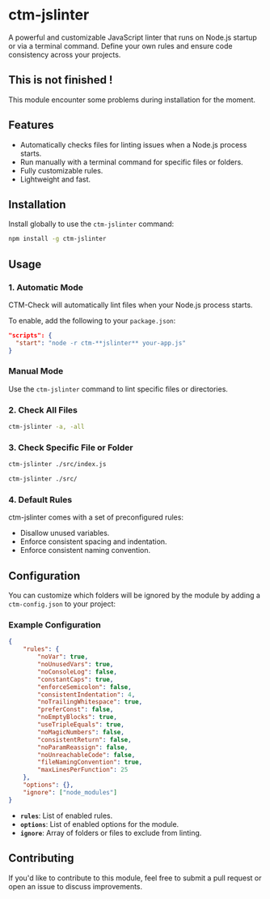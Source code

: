 # **ctm-jslinter**
A powerful and customizable JavaScript linter that runs on Node.js startup or via a terminal command. Define your own rules and ensure code consistency across your projects.

## **This is not finished !**
This module encounter some problems during installation for the moment.

## **Features**
- Automatically checks files for linting issues when a Node.js process starts.
- Run manually with a terminal command for specific files or folders.
- Fully customizable rules.
- Lightweight and fast.

## **Installation**
Install globally to use the `ctm-jslinter` command:
```bash
npm install -g ctm-jslinter
```

## **Usage**
### **1. Automatic Mode**
CTM-Check will automatically lint files when your Node.js process starts.

To enable, add the following to your `package.json`:
```json
"scripts": {
  "start": "node -r ctm-**jslinter** your-app.js"
}
```

### **Manual Mode**
Use the `ctm-jslinter` command to lint specific files or directories.

### **2. Check All Files**
```bash
ctm-jslinter -a, -all
```

### **3. Check Specific File or Folder**
```bash
ctm-jslinter ./src/index.js
```

```bash
ctm-jslinter ./src/
```

### **4. Default Rules**

ctm-jslinter comes with a set of preconfigured rules:

- Disallow unused variables.
- Enforce consistent spacing and indentation.
- Enforce consistent naming convention.

## **Configuration**
You can customize which folders will be ignored by the module by adding a `ctm-config.json` to your project:

### **Example Configuration**
```json
{
    "rules": {
        "noVar": true,
        "noUnusedVars": true,
        "noConsoleLog": false,
        "constantCaps": true,
        "enforceSemicolon": false,
        "consistentIndentation": 4,
        "noTrailingWhitespace": true,
        "preferConst": false,
        "noEmptyBlocks": true,
        "useTripleEquals": true,
        "noMagicNumbers": false,
        "consistentReturn": false,
        "noParamReassign": false,
        "noUnreachableCode": false,
        "fileNamingConvention": true,
        "maxLinesPerFunction": 25
    },
    "options": {},
    "ignore": ["node_modules"]
}
```

- **`rules`**: List of enabled rules.
- **`options`**: List of enabled options for the module.
- **`ignore`**: Array of folders or files to exclude from linting.

## Contributing
If you'd like to contribute to this module, feel free to submit a pull request or open an issue to discuss improvements.
